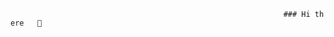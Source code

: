                                                                  ### Hi th ere   👋                

<!--
**AliZiegemann/AliZiegemann** is a ✨ _special_ ✨ repository because its `README.md` (this file) appears on your GitHub profile.
- 🔭 Hola , estudio en NUCBA
- 🌱 Estoy aprendiendo a Programar  
- 👯 Busco poder vivir de lo que aprendo
- 🤔 No me gusta el Verano
- 💬 Preguntame de futbol y te ayudo
- 📫 Buscame en Instagram como AliZiegemann 
- 😄 Sobrenombre : Turco
- ⚡ Aguante Racing ! 
-->
